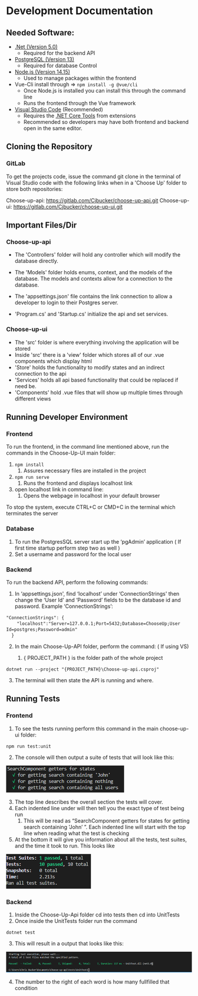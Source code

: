 # Development Documentation

## Needed Software:

 - [.Net (Version 5.0) ](https://dotnet.microsoft.com/download/dotnet/current/runtime)
 	- Required for the backend API
 - [PostgreSQL (Version 13)](https://www.postgresql.org/download/)
 	- Required for database Control
 - [Node.js (Version 14.15)](https://nodejs.org/en/)
 	- Used to manage packages within the frontend
 - Vue-Cli install through =>   `npm install -g @vue/cli`
	 - Once Node.js is installed you can install this through the command line
	 - Runs the frontend through the Vue framework
 - [Visual Studio Code](https://code.visualstudio.com/) (Recommended)
 	- Requires the [.NET Core Tools](https://marketplace.visualstudio.com/items?itemName=formulahendry.dotnet) from extensions
	- Recommended so developers may have both frontend and backend open in the same editor.
	

 ## Cloning the Repository
 
 ### GitLab
 
 To get the projects code, issue the command git clone in the terminal of Visual Studio code with the following links when in a 'Choose Up' folder to store both repositories:
 
 Choose-up-api: https://gitlab.com/Cjbucker/choose-up-api.git
 Choose-up-ui: https://gitlab.com/Cjbucker/choose-up-ui.git

## Important Files/Dir

 ### Choose-up-api
 
 - The 'Controllers' folder will hold any controller which will modify the database directly.
 - The 'Models' folder holds enums, context, and the models of the database. The models and contexts allow
 for a connection to the database.
 
 - The 'appsettings.json' file contains the link connection to allow a developer to login to their Postgres server.
 - 'Program.cs' and  'Startup.cs' initialize the api and set services.
 
 ### Choose-up-ui
 
 - The 'src' folder is where everything involving the application will be stored
 - Inside 'src' there is a 'view' folder which stores all of our .vue components which display html
 - 'Store' holds the functionality to modify states and an indirect connection to the api
 - 'Services' holds all api based functionality that could be replaced if need be.
 - 'Components' hold .vue files that will show up multiple times through different views
 
## Running Developer Environment

### Frontend
To run the frontend, in the command line mentioned above, run the commands in the Choose-Up-UI main folder:
1. `npm install`
	1. Assures necessary files are installed in the project
2. `npm run serve`
	1. Runs the frontend and displays localhost link
3. open localhost link in command line:
	1. Opens the webpage in localhost in your default browser

To stop the system, execute CTRL+C or CMD+C in the terminal which terminates the server

### Database

1. To run the PostgresSQL server start up the ‘pgAdmin’ application ( If first time startup perform step two as well )
2. Set a username and password for the local user

### Backend

To run the backend API, perform the following commands:

 1. In ‘appsettings.json', find ‘localhost’ under ‘ConnectionStrings' then change the ‘User Id' and ‘Password’ fields to be the database id and password. Example ‘ConnectionStrings’:
```
"ConnectionStrings": {
    "localhost":"Server=127.0.0.1;Port=5432;Database=ChooseUp;User Id=postgres;Password=admin"
  }
```
2. In the main Choose-Up-API folder, perform the command: ( If using VS)

	1. { PROJECT_PATH } is the folder path of the whole project
```
dotnet run --project "{PROJECT_PATH}\Choose-up-api.csproj"
```
3. The terminal will then state the API is running and where.

## Running Tests

### Frontend
1. To see the tests running perform this command in the main choose-up-ui folder: 
```
npm run test:unit 
```
2. The console will then output a suite of tests that will look like this:

![Test Suite](../Auxiliary%20Files/DevDocPictures/testSuite.png)

3. The top line describes the overall section the tests will cover.
4. Each indented line under will then tell you the exact type of test being run
	1. This will be read as “SearchComponent getters for states for getting search containing 'John’ ”. Each indented line will start with the top line when 	reading what the test is checking
5. At the bottom it will give you information about all the tests, test suites, and the time it took to run. This looks like

![Test Results](../Auxiliary%20Files/DevDocPictures/testResults.png)

### Backend

1. Inside the Choose-Up-Api folder cd into tests then cd into UnitTests
2. Once inside the UnitTests folder run the command
```
dotnet test
```
3. This will result in a output that looks like this:

![Test Results](../Auxiliary%20Files/DevDocPictures/backendTestResults.png)

4. The number to the right of each word is how many fullfilled that condition
